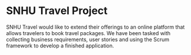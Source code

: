 # SNHU Travel Project
SNHU Travel would like to extend their offerings to an online platform that allows travelers to book travel packages. We have been tasked with 
collecting business requirements, user stories and using the Scrum framework to develop a finished application.

